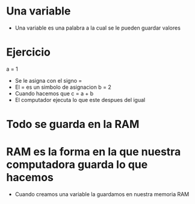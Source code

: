 # Una variable
* Una variable es una palabra a la cual se le pueden guardar valores
# Ejercicio
a = 1
* Se le asigna con el signo =
* El = es un simbolo de asignacion
b = 2
* Cuando hacemos que
c = a + b
* El computador ejecuta lo que este despues del igual
# Todo se guarda en la RAM
# RAM es la forma en la que nuestra computadora guarda lo que hacemos

* Cuando creamos una variable la guardamos en nuestra memoria RAM
